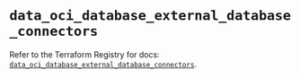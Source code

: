 # `data_oci_database_external_database_connectors`

Refer to the Terraform Registry for docs: [`data_oci_database_external_database_connectors`](https://registry.terraform.io/providers/oracle/oci/6.18.0/docs/data-sources/database_external_database_connectors).
